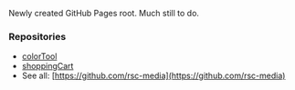 Newly created GitHub Pages root.  Much still to do.

### Repositories
* [colorTool](https://rsc-media.github.io/colorTool/)
* [shoppingCart](https://rsc-media.github.io/shoppingCart/)
* See all: [https://github.com/rsc-media](https://github.com/rsc-media)
